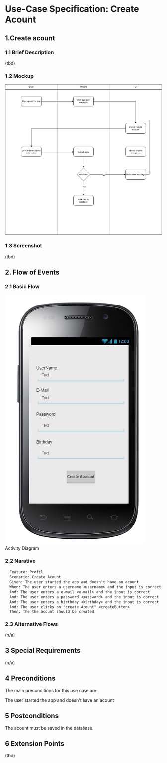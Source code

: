 # Use-Case Specification: Create Acount
## 1.Create acount
### 1.1 Brief Description
(tbd)
### 1.2 Mockup
![](https://github.com/ThSilv3r/Sweat4Success/blob/master/UC/pictures/Create%20Account.png)
### 1.3 Screenshot
(tbd)
## 2. Flow of Events
### 2.1 Basic Flow
![](https://github.com/ThSilv3r/Sweat4Success/blob/master/UC/pictures/CreateAccount.PNG)
Activity Diagram
### 2.2 Narative
      Feature: Profil
      Scenario: Create Acount
      Given: The user started the app and doesn't have an acount
      When: The user enters a username <username> and the input is correct
      And: The user enters a e-mail <e-mail> and the input is correct
      And: The user enters a password <password> and the input is correct
      And: The user enters a birthday <birthday> and the input is correct
      And: The user clicks on "create Acount" <createButton>
      Then: The the acount should be created

### 2.3 Alternative Flows
(n/a)
## 3 Special Requirements
(n/a)
## 4 Preconditions
The main preconditions for this use case are:

The user started the app and doesn't have an acount

## 5 Postconditions
The acount must be saved in the database.
## 6 Extension Points
(tbd)
